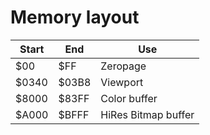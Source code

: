 # Memory layout

Start | End  | Use
------|------|--------
$00   |$FF   | Zeropage
$0340 |$03B8 | Viewport
$8000 |$83FF | Color buffer
$A000 |$BFFF | HiRes Bitmap buffer
